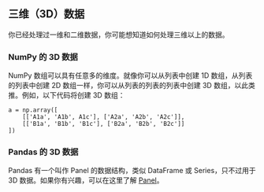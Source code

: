 ## 三维（3D）数据

你已经处理过一维和二维数据，你可能想知道如何处理三维以上的数据。

### NumPy 的 3D 数据

NumPy 数组可以具有任意多的维度。就像你可以从列表中创建 1D 数组，从列表的列表中创建 2D 数组一样，你可以从列表的列表的列表中创建 3D 数组，以此类推。例如，以下代码将创建 3D 数组：

```
a = np.array([
    [['A1a', 'A1b', A1c'], ['A2a', 'A2b', 'A2c']],
    [['B1a', 'B1b', 'B1c'], ['B2a', 'B2b', 'B2c']]
])
```

### Pandas 的 3D 数据

Pandas 有一个叫作 Panel 的数据结构，类似 DataFrame 或 Series，只不过用于 3D 数据。如果你有兴趣，可以在这里了解 [Panel](http://pandas.pydata.org/pandas-docs/stable/dsintro.html#panel)。